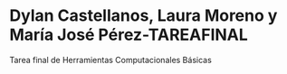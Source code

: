 # Dylan Castellanos, Laura Moreno y María José Pérez-TAREAFINAL
Tarea final de Herramientas Computacionales Básicas
